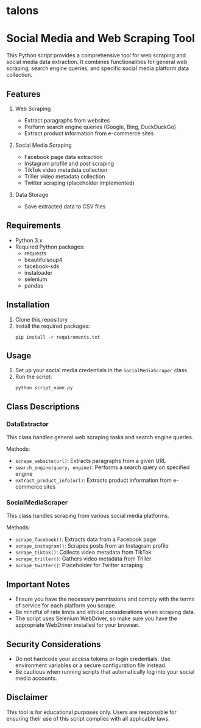 # talons

# Social Media and Web Scraping Tool

This Python script provides a comprehensive tool for web scraping and social media data extraction. It combines functionalities for general web scraping, search engine queries, and specific social media platform data collection.

## Features

1. Web Scraping
   - Extract paragraphs from websites
   - Perform search engine queries (Google, Bing, DuckDuckGo)
   - Extract product information from e-commerce sites

2. Social Media Scraping
   - Facebook page data extraction
   - Instagram profile and post scraping
   - TikTok video metadata collection
   - Triller video metadata collection
   - Twitter scraping (placeholder implemented)

3. Data Storage
   - Save extracted data to CSV files

## Requirements

- Python 3.x
- Required Python packages:
  - requests
  - beautifulsoup4
  - facebook-sdk
  - instaloader
  - selenium
  - pandas

## Installation

1. Clone this repository
2. Install the required packages:
   ```
   pip install -r requirements.txt
   ```

## Usage

1. Set up your social media credentials in the `SocialMediaScraper` class
2. Run the script:
   ```
   python script_name.py
   ```

## Class Descriptions

### DataExtractor

This class handles general web scraping tasks and search engine queries.

Methods:
- `scrape_website(url)`: Extracts paragraphs from a given URL
- `search_engine(query, engine)`: Performs a search query on specified engine
- `extract_product_info(url)`: Extracts product information from e-commerce sites

### SocialMediaScraper

This class handles scraping from various social media platforms.

Methods:
- `scrape_facebook()`: Extracts data from a Facebook page
- `scrape_instagram()`: Scrapes posts from an Instagram profile
- `scrape_tiktok()`: Collects video metadata from TikTok
- `scrape_triller()`: Gathers video metadata from Triller
- `scrape_twitter()`: Placeholder for Twitter scraping

## Important Notes

- Ensure you have the necessary permissions and comply with the terms of service for each platform you scrape.
- Be mindful of rate limits and ethical considerations when scraping data.
- The script uses Selenium WebDriver, so make sure you have the appropriate WebDriver installed for your browser.

## Security Considerations

- Do not hardcode your access tokens or login credentials. Use environment variables or a secure configuration file instead.
- Be cautious when running scripts that automatically log into your social media accounts.

## Disclaimer

This tool is for educational purposes only. Users are responsible for ensuring their use of this script complies with all applicable laws.
